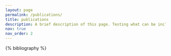 ```yaml
---
layout: page
permalink: /publications/
title: publications
description: A brief description of this page. Testing what can be included and how <a href="http://www.google.com">long the</a> text can be before things break.
nav: true
nav_order: 2
---
```


<!-- _pages/publications.md -->
<div class="publications">

{% bibliography %}

</div>
